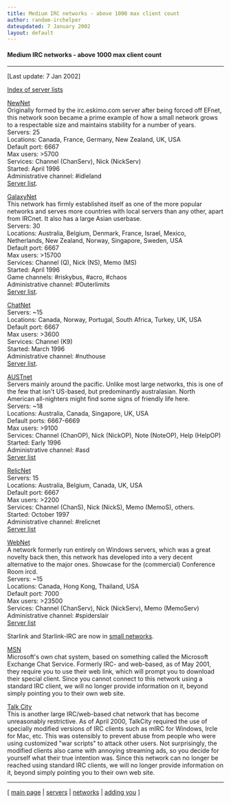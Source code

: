```yaml
---
title: Medium IRC networks - above 1000 max client count
author: random-irchelper
dateupdated: 7 January 2002
layout: default
---
```

#### Medium IRC networks - above 1000 max client count

------------------------------------------------------------------------

\[Last update: 7 Jan 2002\]

[Index of server lists](../servers/)

[NewNet](http://www.newnet.net/)<br>
Originally formed by the irc.eskimo.com server after being forced off
EFnet, this network soon became a prime example of how a small network
grows to a respectable size and maintains stability for a number of
years.<br>
Servers: 25<br>
Locations: Canada, France, Germany, New Zealand, UK, USA<br>
Default port: 6667<br>
Max users: \>5700<br>
Services: Channel (ChanServ), Nick (NickServ)<br>
Started: April 1996<br>
Administrative channel: \#idleland<br>
[Server list](http://www.newnet.net/serverstats.php).

[GalaxyNet](http://www.galaxynet.org/)<br>
This network has firmly established itself as one of the more popular
networks and serves more countries with local servers than any other,
apart from IRCnet. It also has a large Asian userbase.<br>
Servers: 30<br>
Locations: Australia, Belgium, Denmark, France, Israel, Mexico,
Netherlands, New Zealand, Norway, Singapore, Sweden, USA<br>
Default port: 6667<br>
Max users: \>15700<br>
Services: Channel (Q), Nick (NS), Memo (MS)<br>
Started: April 1996<br>
Game channels: \#riskybus, \#acro, \#chaos<br>
Administrative channel: \#Outerlimits<br>
[Server list](http://www.galaxynet.org/servers.php).

[ChatNet](http://www.chatnet.org/)<br>
Servers: \~15<br>
Locations: Canada, Norway, Portugal, South Africa, Turkey, UK, USA<br>
Default port: 6667<br>
Max users: \>3600<br>
Services: Channel (K9)<br>
Started: March 1996<br>
Administrative channel: \#nuthouse<br>
[Server list](http://www.chatnet.org/Servers.html).

[AUSTnet](http://www.austnet.org/)<br>
Servers mainly around the pacific. Unlike most large networks, this is
one of the few that isn\'t US-based, but predominantly australasian.
North American all-nighters might find some signs of friendly life
here.<br>
Servers: \~18<br>
Locations: Australia, Canada, Singapore, UK, USA<br>
Default ports: 6667-6669<br>
Max users: \>9100<br>
Services: Channel (ChanOP), Nick (NickOP), Note (NoteOP), Help (HelpOP)<br>
Started: Early 1996<br>
Administrative channel: \#asd<br>
[Server list](http://www.austnet.org/servers/index.html)

[RelicNet](http://www.relic.net/)<br>
Servers: 15<br>
Locations: Australia, Belgium, Canada, UK, USA<br>
Default port: 6667<br>
Max users: \>2200<br>
Services: Channel (ChanS), Nick (NickS), Memo (MemoS), others.<br>
Started: October 1997<br>
Administrative channel: \#relicnet<br>
[Server list](http://www.relic.net/servers.htm)

[WebNet](http://www.webchat.org/)<br>
A network formerly run entirely on Windows servers, which was a great
novelty back then, this network has developed into a very decent
alternative to the major ones. Showcase for the (commercial) Conference
Room ircd.<br>
Servers: \~15<br>
Locations: Canada, Hong Kong, Thailand, USA<br>
Default port: 7000<br>
Max users: \>23500<br>
Services: Channel (ChanServ), Nick (NickServ), Memo (MemoServ)<br>
Administrative channel: \#spiderslair<br>
[Server list](http://www.webchat.org/servers.html)

Starlink and Starlink-IRC are now in [small networks](small.html).

[MSN](http://communities.msn.com/people/)<br>
Microsoft\'s own chat system, based on something called the Microsoft
Exchange Chat Service. Formerly IRC- and web-based, as of May 2001, they
require you to use their web link, which will prompt you to download
their special client. Since you cannot connect to this network using a
standard IRC client, we will no longer provide information on it, beyond
simply pointing you to their own web site.

[Talk City](http://www.talkcity.com/)<br>
This is another large IRC/web-based chat network that has become
unreasonably restrictive. As of April 2000, TalkCity required the use of
specially modified versions of IRC clients such as mIRC for Windows,
Ircle for Mac, etc. This was ostensibly to prevent abuse from people who
were using customized \"war scripts\" to attack other users. Not
surprisingly, the modified clients also came with annoying streaming
ads, so you decide for yourself what their true intention was. Since
this network can no longer be reached using standard IRC clients, we
will no longer provide information on it, beyond simply pointing you to
their own web site.

------------------------------------------------------------------------

\[ [main page](../) \| [servers](../servers/) \| [networks]() \| [adding
you](../addreq.html) \]

